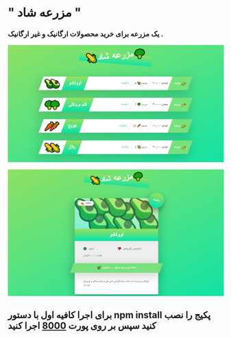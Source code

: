 # " مزرعه شاد "
### یک مزرعه برای خرید محصولات ارگانیک و غیر ارگانیک .

![node-farm demo is added](https://github.com/Ramtindoc/node-Farm/blob/main/assets/node-farm-demo.jpg)

![node-farm demo is added](https://github.com/Ramtindoc/node-Farm/blob/main/assets/node-farm-cards-demo.jpg)

## برای اجرا کافیه اول با دستور npm install پکیج را نصب کنید سپس بر روی پورت <ins>8000</ins> اجرا کنید 

